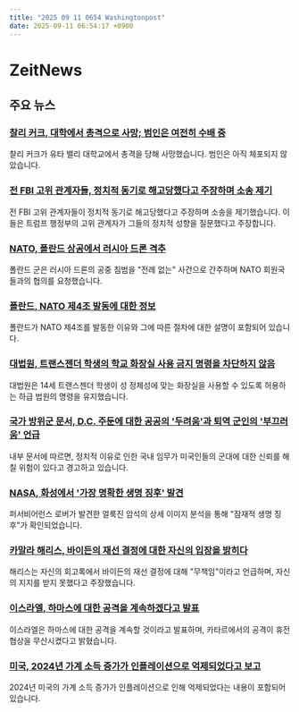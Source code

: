 ```yaml
---
title: "2025 09 11 0654 Washingtonpost"
date: 2025-09-11 06:54:17 +0900
---
```


# ZeitNews
## 주요 뉴스
### [찰리 커크, 대학에서 총격으로 사망; 범인은 여전히 수배 중](https://www.washingtonpost.com/nation/2025/09/10/charlie-kirk-shot-utah-valley/)
 찰리 커크가 유타 밸리 대학교에서 총격을 당해 사망했습니다. 범인은 아직 체포되지 않았습니다. 

### [전 FBI 고위 관계자들, 정치적 동기로 해고당했다고 주장하며 소송 제기](https://www.washingtonpost.com/national-security/2025/09/10/trump-fbi-fired-lawsuit-loyalty/)
 전 FBI 고위 관계자들이 정치적 동기로 해고당했다고 주장하며 소송을 제기했습니다. 이들은 트럼프 행정부의 고위 관계자가 그들의 정치적 성향을 질문했다고 주장합니다. 

### [NATO, 폴란드 상공에서 러시아 드론 격추](https://www.washingtonpost.com/world/2025/09/10/poland-russia-nato-drones-ukraine-war/)
 폴란드 군은 러시아 드론의 공중 침범을 "전례 없는" 사건으로 간주하며 NATO 회원국들과의 협의를 요청했습니다. 

### [폴란드, NATO 제4조 발동에 대한 정보](https://www.washingtonpost.com/world/2025/09/10/poland-russia-ukraine-drone-article-4-nato/)
 폴란드가 NATO 제4조를 발동한 이유와 그에 따른 절차에 대한 설명이 포함되어 있습니다. 

### [대법원, 트랜스젠더 학생의 학교 화장실 사용 금지 명령을 차단하지 않음](https://www.washingtonpost.com/politics/2025/09/10/supreme-court-transgender-civil-rights-bathroom/)
 대법원은 14세 트랜스젠더 학생이 성 정체성에 맞는 화장실을 사용할 수 있도록 허용하는 하급 법원의 명령을 유지했습니다. 

### [국가 방위군 문서, D.C. 주둔에 대한 공공의 '두려움'과 퇴역 군인의 '부끄러움' 언급](https://www.washingtonpost.com/national-security/2025/09/10/national-guard-trump-dc/)
 내부 문서에 따르면, 정치적 이유로 인한 국내 임무가 미국인들의 군대에 대한 신뢰를 해칠 위험이 있다고 경고하고 있습니다. 

### [NASA, 화성에서 '가장 명확한 생명 징후' 발견](https://www.washingtonpost.com/technology/2025/09/10/life-on-mars-rocks-mudstones-rover/)
 퍼서비어런스 로버가 발견한 얼룩진 암석의 상세 이미지 분석을 통해 "잠재적 생명 징후"가 확인되었습니다. 

### [카말라 해리스, 바이든의 재선 결정에 대한 자신의 입장을 밝히다](https://www.washingtonpost.com/politics/2025/09/10/kamala-harris-book-joe-biden-reelection-decision/)
 해리스는 자신의 회고록에서 바이든의 재선 결정에 대해 "무책임"이라고 언급하며, 자신의 지지를 받지 못했다고 주장했습니다. 

### [이스라엘, 하마스에 대한 공격을 계속하겠다고 발표](https://www.washingtonpost.com/world/2025/09/10/israel-gaza-city/)
 이스라엘은 하마스에 대한 공격을 계속할 것이라고 발표하며, 카타르에서의 공격이 휴전 협상을 무산시켰다고 밝혔습니다. 

### [미국, 2024년 가계 소득 증가가 인플레이션으로 억제되었다고 보고](https://www.washingtonpost.com/nation/2025/09/09/census-household-income-inflation/)
 2024년 미국의 가계 소득 증가가 인플레이션으로 인해 억제되었다는 내용이 포함되어 있습니다.